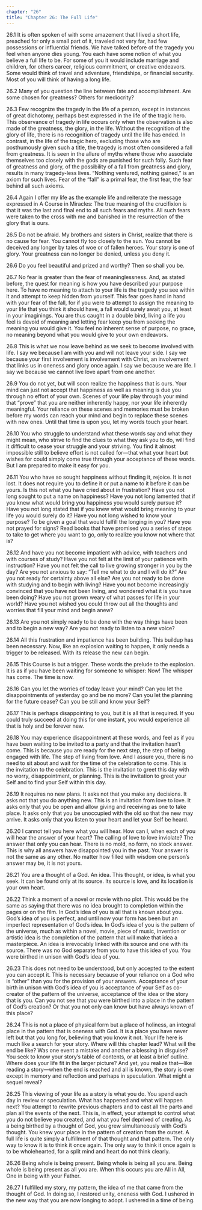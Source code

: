 ```yaml
---
chapter: "26"
title: "Chapter 26: The Full Life"
---
```


26.1 It is often spoken of with some amazement that I lived a short
life, preached for only a small part of it, traveled not very far, had
few possessions or influential friends. We have talked before of the
tragedy you feel when anyone dies young. You each have some notion of
what you believe a full life to be. For some of you it would include
marriage and children, for others career, religious commitment, or
creative endeavors. Some would think of travel and adventure,
friendships, or financial security. Most of you will think of having a
long life.

26.2 Many of you question the line between fate and accomplishment. Are
some chosen for greatness? Others for mediocrity?

26.3 Few recognize the tragedy in the life of a person, except in
instances of great dichotomy, perhaps best expressed in the life of the
tragic hero.  This observance of tragedy in life occurs only when the
observation is also made of the greatness, the glory, in the life.
Without the recognition of the glory of life, there is no recognition of
tragedy until the life has ended. In contrast, in the life of the tragic
hero, excluding those who are posthumously given such a title, the
tragedy is most often considered a fall from greatness. It is seen in
the allure of myths where those who associate themselves too closely
with the gods are punished for such folly. Such fear of greatness and
glory, of the possibility of a fall from greatness and glory, results in
many tragedy-less lives. “Nothing ventured, nothing gained,” is an axiom
for such lives. Fear of the “fall” is a primal fear, the first fear, the
fear behind all such axioms.

26.4 Again I offer my life as the example life and reiterate the message
expressed in A Course in Miracles: The true meaning of the crucifixion
is that it was the last and final end to all such fears and myths. All
such fears were taken to the cross with me and banished in the
resurrection of the glory that is ours.

26.5 Do not be afraid. My brothers and sisters in Christ, realize that
there is no cause for fear. You cannot fly too closely to the sun. You
cannot be deceived any longer by tales of woe or of fallen heroes. Your
story is one of glory. Your greatness can no longer be denied, unless
you deny it.

26.6 Do you feel beautiful and prized and worthy? Then so shall you be.

26.7 No fear is greater than the fear of meaninglessness. And, as stated
before, the quest for meaning is how you have described your purpose
here.  To have no meaning to attach to your life is the tragedy you see
within it and attempt to keep hidden from yourself. This fear goes hand
in hand with your fear of the fall, for if you were to attempt to assign
the meaning to your life that you think it should have, a fall would
surely await you, at least in your imaginings. You are thus caught in a
double bind, living a life you feel is devoid of meaning and letting
fear keep you from seeking the meaning you would give it. You feel no
inherent sense of purpose, no grace, no meaning beyond what you would
give to your own endeavors.

26.8 This is what we now leave behind as we seek to become involved with
life. I say we because I am with you and will not leave your side. I say
we because your first involvement is involvement with Christ, an
involvement that links us in oneness and glory once again. I say we
because we are life. I say we because we cannot live love apart from one
another.

26.9 You do not yet, but will soon realize the happiness that is ours.
Your mind can just not accept that happiness as well as meaning is due
you through no effort of your own. Scenes of your life play through your
mind that “prove” that you are neither inherently happy, nor your life
inherently meaningful. Your reliance on these scenes and memories must
be broken before my words can reach your mind and begin to replace these
scenes with new ones. Until that time is upon you, let my words touch
your heart.

26.10 You who struggle to understand what these words say and what they
might mean, who strive to find the clues to what they ask you to do,
will find it difficult to cease your struggle and your striving. You
find it almost impossible still to believe effort is not called for—that
what your heart but wishes for could simply come true through your
acceptance of these words.  But I am prepared to make it easy for you.

26.11 You who have so sought happiness without finding it, rejoice. It
is not lost. It does not require you to define it or put a name to it
before it can be yours. Is this not what you have cried about in
frustration? Have you not long sought to put a name on happiness? Have
you not long lamented that if you knew what would bring you happiness
you would surely pursue it? Have you not long stated that if you knew
what would bring meaning to your life you would surely do it? Have you
not long wished to know your purpose? To be given a goal that would
fulfill the longing in you? Have you not prayed for signs? Read books
that have promised you a series of steps to take to get where you want
to go, only to realize you know not where that is?

26.12 And have you not become impatient with advice, with teachers and
with courses of study? Have you not felt at the limit of your patience
with instruction? Have you not felt the call to live growing stronger in
you by the day? Are you not anxious to say: “Tell me what to do and I
will do it?” Are you not ready for certainty above all else? Are you not
ready to be done with studying and to begin with living? Have you not
become increasingly convinced that you have not been living, and
wondered what it is you have been doing? Have you not grown weary of
what passes for life in your world?  Have you not wished you could throw
out all the thoughts and worries that fill your mind and begin anew?

26.13 Are you not simply ready to be done with the way things have been
and to begin a new way? Are you not ready to listen to a new voice?

26.14 All this frustration and impatience has been building. This
buildup has been necessary. Now, like an explosion waiting to happen, it
only needs a trigger to be released. With its release the new can begin.

26.15 This Course is but a trigger. These words the prelude to the
explosion.  It is as if you have been waiting for someone to whisper:
Now! The whisper has come. The time is now.

26.16 Can you let the worries of today leave your mind? Can you let the
disappointments of yesterday go and be no more? Can you let the planning
for the future cease? Can you be still and know your Self?

26.17 This is perhaps disappointing to you, but it is all that is
required. If you could truly succeed at doing this for one instant, you
would experience all that is holy and be forever new.

26.18 You may experience disappointment at these words, and feel as if
you have been waiting to be invited to a party and that the invitation
hasn’t come. This is because you are ready for the next step, the step
of being engaged with life. The step of living from love. And I assure
you, there is no need to sit about and wait for the time of the
celebration to come. This is the invitation to the celebration. This is
the invitation to greet this day with no worry, disappointment, or
planning. This is the invitation to greet your Self and to find your
Self within this day.

26.19 It requires no new plans. It asks not that you make any decisions.
It asks not that you do anything new. This is an invitation from love to
love. It asks only that you be open and allow giving and receiving as
one to take place. It asks only that you be unoccupied with the old so
that the new may arrive. It asks only that you listen to your heart and
let your Self be heard.

26.20 I cannot tell you here what you will hear. How can I, when each of
you will hear the answer of your heart? The calling of love to love
inviolate? The answer that only you can hear. There is no mold, no form,
no stock answer.  This is why all answers have disappointed you in the
past. Your answer is not the same as any other. No matter how filled
with wisdom one person’s answer may be, it is not yours.

26.21 You are a thought of a God. An idea. This thought, or idea, is
what you seek. It can be found only at its source. Its source is love,
and its location is your own heart.

26.22 Think a moment of a novel or movie with no plot. This would be the
same as saying that there was no idea brought to completion within the
pages or on the film. In God’s idea of you is all that is known about
you.  God’s idea of you is perfect, and until now your form has been but
an imperfect representation of God’s idea. In God’s idea of you is the
pattern of the universe, much as within a novel, movie, piece of music,
invention or artistic idea is the completion of the pattern that will
make that idea a masterpiece.  An idea is irrevocably linked with its
source and one with its source. There was no God separate from you to
have this idea of you. You were birthed in unison with God’s idea of
you.

26.23 This does not need to be understood, but only accepted to the
extent you can accept it. This is necessary because of your reliance on
a God who is “other” than you for the provision of your answers.
Acceptance of your birth in unison with God’s idea of you is acceptance
of your Self as co-creator of the pattern of the universe, acceptance of
the idea or the story that is you. Can you not see that you were birthed
into a place in the pattern of God’s creation? Or that you not only can
know but have always known of this place?

26.24 This is not a place of physical form but a place of holiness, an
integral place in the pattern that is oneness with God. It is a place
you have never left but that you long for, believing that you know it
not. Your life here is much like a search for your story. Where will
this chapter lead? What will the end be like? Was one event a mistake
and another a blessing in disguise?  You seek to know your story’s table
of contents, or at least a brief outline.  Where does your life fit in
the larger picture? And yet, you realize that—like reading a story—when
the end is reached and all is known, the story is over except in memory
and reflection and perhaps in speculation. What might a sequel reveal?

26.25 This viewing of your life as a story is what you do. You spend
each day in review or speculation. What has happened and what will
happen next? You attempt to rewrite previous chapters and to cast all
the parts and plan all the events of the next. This is, in effect, your
attempt to control what you do not believe you created, and what you
feel deprived of creating. As a being birthed by a thought of God, you
grew simultaneously with God’s thought.  You knew your place in the
pattern of creation from the outset. A full life is quite simply a
fulfillment of that thought and that pattern. The only way to know it is
to think it once again. The only way to think it once again is to be
wholehearted, for a split mind and heart do not think clearly.

26.26 Being whole is being present. Being whole is being all you are.
Being whole is being present as all you are. When this occurs you are
All in All, One in being with your Father.

26.27 I fulfilled my story, my pattern, the idea of me that came from
the thought of God. In doing so, I restored unity, oneness with God. I
ushered in the new way that you are now longing to adopt. I ushered in a
time of being.

